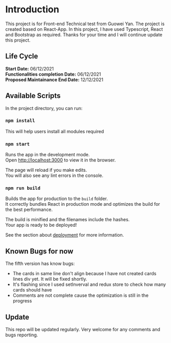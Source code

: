 # Introduction

This project is for Front-end Technical test from Guowei Yan. The project is created based on React-App. In this project, I have used Typescript, React and Bootstrap as required. Thanks for your time and I will continue update this project.

## Life Cycle

**Start Date:** 06/12/2021 <br/>
**Functionalities completion Date:** 06/12/2021 <br/>
**Proposed Maintainance End Date:**  12/12/2021

## Available Scripts

In the project directory, you can run:

### `npm install`

This will help users install all modules required

### `npm start`

Runs the app in the development mode.\
Open [http://localhost:3000](http://localhost:3000) to view it in the browser.

The page will reload if you make edits.\
You will also see any lint errors in the console.

### `npm run build`

Builds the app for production to the `build` folder.\
It correctly bundles React in production mode and optimizes the build for the best performance.

The build is minified and the filenames include the hashes.\
Your app is ready to be deployed!

See the section about [deployment](https://facebook.github.io/create-react-app/docs/deployment) for more information.

## Known Bugs for now

The fifth version has know bugs:
* The cards in same line don't align because I have not created cards lines div yet. It will be fixed shortly.
* It's flashing since I used setInverval and redux store to check how many cards should have 
* Comments are not complete cause the optimization is still in the progress

## Update

This repo will be updated regularly. Very welcome for any comments and bugs reporting.

